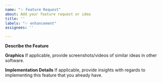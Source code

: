 ```yaml
---
name: "✨ Feature Request"
about: Add your feature request or idea
title: ''
labels: "✨ enhancement"
assignees: ''

---
```


**Describe the Feature**

**Graphics**
If applicable, provide screenshots/videos of similar ideas in other software.

**Implementation Details**
If applicable, provide insights with regards to implementing this feature that you already have.
